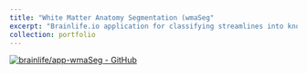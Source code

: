 ```yaml
---
title: "White Matter Anatomy Segmentation (wmaSeg"
excerpt: "Brainlife.io application for classifying streamlines into known anatomical tracts<br/><img src='https://raw.githubusercontent.com/brainlife/app-wmaSeg/master/wmaSeg.png'>"
collection: portfolio
---
```


[![brainlife/app-wmaSeg - GitHub](https://gh-card.dev/repos/brainlife/app-wmaSeg.svg)](https://github.com/brainlife/app-wmaSeg) 
